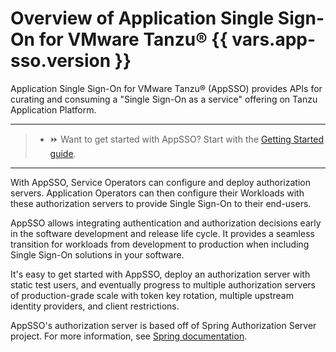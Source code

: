 # Overview of Application Single Sign-On for VMware Tanzu® {{ vars.app-sso.version }}

Application Single Sign-On for VMware Tanzu® (AppSSO) provides APIs for curating and consuming a "Single
Sign-On as a service" offering on Tanzu Application Platform.

---

> * ⏩ Want to get started with AppSSO? Start with the [Getting Started guide](getting-started/appsso-overview.md).

---

With AppSSO, Service Operators can configure and deploy authorization servers. Application Operators can then
configure their Workloads with these authorization servers to provide Single Sign-On to their end-users.

AppSSO allows integrating authentication and authorization decisions early in the software development and release
life cycle. It provides a seamless transition for workloads from development to production when including Single Sign-On
solutions in your software.

It's easy to get started with AppSSO, deploy an authorization server with static test users, and eventually progress to
multiple authorization servers of production-grade scale with token key rotation, multiple upstream identity providers,
and client restrictions.

AppSSO's authorization server is based off of Spring Authorization Server project.
For more information, see [Spring documentation](https://spring.io/projects/spring-authorization-server).
